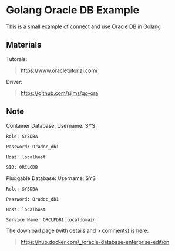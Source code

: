 # Golang Oracle DB Example

This is a small example of connect and use Oracle DB in Golang

## Materials

Tutorals:
> https://www.oracletutorial.com/

Driver:
> https://github.com/sijms/go-ora

## Note

Container Database:
    Username: SYS
    
    Role: SYSDBA
    
    Password: Oradoc_db1
    
    Host: localhost
    
    SID: ORCLCDB
 
Pluggable Database:
    Username: SYS
    
    Role: SYSDBA
    
    Password: Oradoc_db1
    
    Host: localhost
    
    Service Name: ORCLPDB1.localdomain

The download page (with details and > comments) is here: 
> https://hub.docker.com/_/oracle-database-enterprise-edition